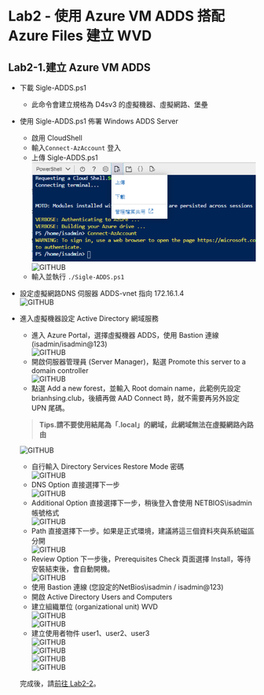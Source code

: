 # Lab2 - 使用 Azure VM ADDS 搭配 Azure Files 建立 WVD
## Lab2-1.建立 Azure VM ADDS
 - 下載 Sigle-ADDS.ps1<br>
	- 此命令會建立規格為 D4sv3 的虛擬機器、虛擬網路、堡壘<br>
 - 使用 Sigle-ADDS.ps1 佈署 Windows ADDS Server <br> 
	- 啟用 CloudShell<br>
    - 輸入`Connect-AzAccount` 登入<br>
	- 上傳 Sigle-ADDS.ps1<br>
	  ![GITHUB](https://github.com/BrianHsing/Azure-Migrate/blob/master/hyper-v/image/cloudshell-uploadps1.PNG "cloudshell-uploadps1")<br>
	  ![GITHUB](https://github.com/BrianHsing/Azure-Windows-Virtual-Desktop/blob/master/Lab2/upload-succsess.png "upload-succsess")<br>
	- 輸入並執行 `./Sigle-ADDS.ps1` <br>
 - 設定虛擬網路DNS 伺服器 ADDS-vnet 指向 172.16.1.4<br>
   ![GITHUB](https://github.com/BrianHsing/Azure-Windows-Virtual-Desktop/blob/master/Lab2/adds1.png "adds1")<br>
 - 進入虛擬機器設定 Active Directory 網域服務 <br> 
	- 進入 Azure Portal，選擇虛擬機器 ADDS，使用 Bastion 連線 (isadmin/isadmin@123) <br>
	  ![GITHUB](https://github.com/BrianHsing/Azure-Windows-Virtual-Desktop/blob/master/Lab2/adds2.png "adds2")<br>
	- 開啟伺服器管理員 (Server Manager)，點選 Promote this server to a domain controller<br>
	  ![GITHUB](https://github.com/BrianHsing/Azure-Windows-Virtual-Desktop/blob/master/Lab2/adds3.png "adds3")<br>
	- 點選 Add a new forest，並輸入 Root domain name，此範例先設定 brianhsing.club，後續再做 AAD Connect 時，就不需要再另外設定 UPN 尾碼。<br>
	> **Tips.請不要使用結尾為「.local」的網域，此網域無法在虛擬網路內路由** <br>
	
	 ![GITHUB](https://github.com/BrianHsing/Azure-Windows-Virtual-Desktop/blob/master/Lab2/adds4.png "adds4")<br>
	- 自行輸入 Directory Services Restore Mode 密碼<br>
	 ![GITHUB](https://github.com/BrianHsing/Azure-Windows-Virtual-Desktop/blob/master/Lab2/adds5.png "adds5")<br>
	- DNS Option 直接選擇下一步<br>
	 ![GITHUB](https://github.com/BrianHsing/Azure-Windows-Virtual-Desktop/blob/master/Lab2/adds6.png "adds6")<br>
	- Additional Option 直接選擇下一步，稍後登入會使用 NETBIOS\isadmin 帳號格式<br>
	 ![GITHUB](https://github.com/BrianHsing/Azure-Windows-Virtual-Desktop/blob/master/Lab2/adds7.png "adds7")<br>
	- Path 直接選擇下一步。如果是正式環境，建議將這三個資料夾與系統磁區分開<br>
	 ![GITHUB](https://github.com/BrianHsing/Azure-Windows-Virtual-Desktop/blob/master/Lab2/adds8.png "adds8")<br>
	- Review Option 下一步後，Prerequisites Check 頁面選擇 Install，等待安裝結束後，會自動開機。<br>
	 ![GITHUB](https://github.com/BrianHsing/Azure-Windows-Virtual-Desktop/blob/master/Lab2/adds9.png "adds9")<br>
	- 使用 Bastion 連線 (您設定的NetBios\isadmin / isadmin@123)<br>
	- 開啟 Active Directory Users and Computers <br>
	- 建立組織單位 (organizational unit) WVD<br>
	 ![GITHUB](https://github.com/BrianHsing/Azure-Windows-Virtual-Desktop/blob/master/Lab2/adds10.png "adds10")<br>
	 ![GITHUB](https://github.com/BrianHsing/Azure-Windows-Virtual-Desktop/blob/master/Lab2/adds11.png "adds11")<br>
	- 建立使用者物件 user1、user2、user3<br>
	 ![GITHUB](https://github.com/BrianHsing/Azure-Windows-Virtual-Desktop/blob/master/Lab2/adds12.png "adds12")<br>
	 ![GITHUB](https://github.com/BrianHsing/Azure-Windows-Virtual-Desktop/blob/master/Lab2/adds13.png "adds13")<br>
	 ![GITHUB](https://github.com/BrianHsing/Azure-Windows-Virtual-Desktop/blob/master/Lab2/adds14.png "adds14")<br>
	 ![GITHUB](https://github.com/BrianHsing/Azure-Windows-Virtual-Desktop/blob/master/Lab2/adds15.png "adds15")<br>
	
	完成後，請[前往 Lab2-2](https://github.com/BrianHsing/Azure-Windows-Virtual-Desktop/blob/master/Lab2-2.md)。<br>